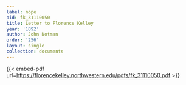```yaml
---
label: nope
pid: fk_31110050
title: Letter to Florence Kelley
year: '1892'
author: John Notman
order: '256'
layout: single
collection: documents
---
```



{{< embed-pdf url=https://florencekelley.northwestern.edu/pdfs/fk_31110050.pdf >}}